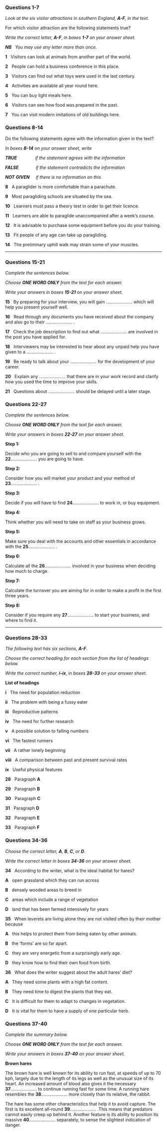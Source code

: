 ### **Questions 1-7** 

_Look at the six visitor attractions in southern England,_ _**A-F**,_ _in the text._ 

For which visitor attraction are the following statements true?

_Write the correct letter,_ _**A-F**_, _in boxes_ _**1-7**_ _on your answer sheet._

_**NB**_   _You may use any letter more than once._

**1**   Visitors can look at animals from another part of the world. 
<!-- 3 -->

**2**   People can hold a business conference in this place. 
<!-- 3 -->

**3**   Visitors can find out what toys were used in the last century. 
<!-- 3 -->

**4**   Activities are available all year round here. 
<!-- 3 -->

**5**   You can buy light meals here. 
<!-- 3 -->

**6**   Visitors can see how food was prepared in the past. 
<!-- 3 -->

**7**   You can visit modern imitations of old buildings here. 
<!-- 3 -->

### **Questions 8-14** 

Do the following statements agree with the information given in the text?

_In boxes_ _**8-14**_ _on your answer sheet, write_

_**TRUE**_               _if the statement agrees with the information_

_**FALSE**_              _if the statement contradicts the information_

_**NOT**_ _**GIVEN**_     _if there is no information on this_

**8**   A paraglider is more comfortable than a parachute. 
<!-- 1 -->

**9**   Most paragliding schools are situated by the sea. 
<!-- 1 -->

**10**   Learners must pass a theory test in order to get their licence. 
<!-- 1 -->

**11**   Learners are able to paraglide unaccompanied after a week’s course. 
<!-- 1 -->

**12**   It is advisable to purchase some equipment before you do your training. 
<!-- 1 -->

**13**   Fit people of any age can take up paragliding. 
<!-- 1 -->

**14**   The preliminary uphill walk may strain some of your muscles.
<!-- 1 -->

---

### **Questions 15-21** 

_Complete the sentences below._

_Choose_ _**ONE WORD ONLY**_ _from the text for each answer._ 

_Write your answers in boxes_ _**15-21**_ _on your answer sheet._ 

**15**   By preparing for your interview, you will gain ………………… which will help you present yourself well. 
<!-- 3 -->

**16**   Read through any documents you have received about the company and also go to their ………………… . 
<!-- 3 -->

**17**   Check the job description to find out what ………………… are involved in the post you have applied for. 
<!-- 3 -->

**18**   Interviewers may be interested to hear about any unpaid help you have given to a ………………… . 
<!-- 3 -->

**19**   Be ready to talk about your ………………… for the development of your career. 
<!-- 3 -->

**20**   Explain any ………………… that there are in your work record and clarify how you used the time to improve your skills. 
<!-- 3 -->

**21**   Questions about ………………… should be delayed until a later stage. 
<!-- 3 -->

### **Questions 22-27**

_Complete the sentences below._ 

_Choose_ _**ONE WORD ONLY**_ _from the text for each answer._ 

_Write your answers in boxes_ _**22-27**_ _on your answer sheet._ 

**Step 1:**
<!-- 3 -->

Decide who you are going to sell to and compare yourself with the **22**………………… you are going to have. 

**Step 2:**
<!-- 3 -->

Consider how you will market your product and your method of **23**………………… . 

**Step 3:**
<!-- 3 -->

Decide if you will have to find **24**………………… to work in, or buy equipment. 

**Step 4:**

Think whether you will need to take on staff as your business grows. 

**Step 5:**
<!-- 3 -->

Make sure you deal with the accounts and other essentials in accordance with the **25**………………… . 

**Step 6:**
<!-- 3 -->

Calculate all the **26**………………… involved in your business when deciding how much to charge. 

**Step 7:** 

Calculate the turnover you are aiming for in order to make a profit in the first three years. 

**Step 8:**
<!-- 3 -->

Consider if you require any **27**………………… to start your business, and where to find it. 

---

### **Questions 28-33** 

_The following text has six sections,_ _**A-F**_. 

_Choose the correct heading for each section from the list of headings below._ 

_Write the correct number,_ _**i-ix**_, _in boxes_ _**28-33**_ _on your answer sheet._ 

**List of headings** 

**i**   The need for population reduction 

**ii**   The problem with being a fussy eater 

**iii**   Reproductive patterns 

**iv**   The need for further research 

**v**   A possible solution to falling numbers 

**vi**   The fastest runners 

**vii**   A rather lonely beginning 

**viii**   A comparison between past and present survival rates 

**ix**   Useful physical features 

**28**   Paragraph **A** 
<!-- 3 -->

**29**   Paragraph **B** 
<!-- 3 -->

**30**   Paragraph **C** 
<!-- 3 -->

**31**   Paragraph **D** 
<!-- 3 -->

**32**   Paragraph **E** 
<!-- 3 -->

**33**   Paragraph **F** 
<!-- 3 -->

### **Questions 34-36**

_Choose the correct letter,_ _**A**_, _**B**_, _**C**_, _or_ _**D**_. 

_Write the correct letter in boxes_ _**34-36**_ _on your answer sheet._

**34**   According to the writer, what is the ideal habitat for hares? 
<!-- 3 -->

**A**   open grassland which they can run across 

**B**   densely wooded areas to breed in 

**C**   areas which include a range of vegetation 

**D**   land that has been farmed intensively for years 

**35**   When leverets are living alone they are not visited often by their mother because 
<!-- 3 -->

**A**   this helps to protect them from being eaten by other animals. 

**B**   the ‘forms’ are so far apart. 

**C**   they are very energetic from a surprisingly early age. 

**D**   they know how to find their own food from birth. 

**36**   What does the writer suggest about the adult hares’ diet? 
<!-- 3 -->

**A**   They need some plants with a high fat content. 

**B**   They need time to digest the plants that they eat. 

**C**   It is difficult for them to adapt to changes in vegetation. 

**D**   It is vital for them to have a supply of one particular herb. 


### **Questions 37-40**
<!-- 3 -->

<!-- 3 -->

<!-- 3 -->

<!-- 3 -->

_Complete the summary below._

_Choose_ _**ONE WORD ONLY**_ _from the text for each answer._ 

_Write your answers in boxes_ _**37-40**_ _on your answer sheet._

**Brown hares** 

The brown hare is well known for its ability to run fast, at speeds of up to 70 kph, largely due to the length of its legs as well as the unusual size of its heart. An increased amount of blood also gives it the necessary **37**………………… to continue running fast for some time. A running hare resembles the **38**………………… more closely than its relative, the rabbit. 

The hare has some other characteristics that help it to avoid capture. The first is its excellent all-round **39**………………… .This means that predators cannot easily creep up behind it. Another feature is its ability to position its massive **40**………………… separately, to sense the slightest indication of danger. 

